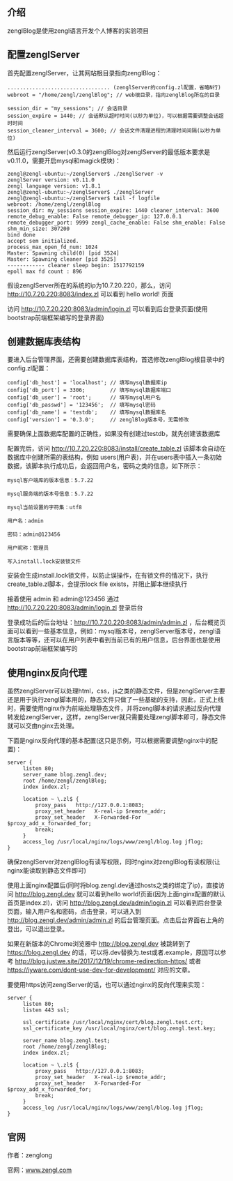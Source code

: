 ## 介绍

zenglBlog是使用zengl语言开发个人博客的实验项目

## 配置zenglServer

首先配置zenglServer，让其网站根目录指向zenglBlog：

```
................................. (zenglServer的config.zl配置，省略N行)
webroot = "/home/zengl/zenglBlog"; // web根目录，指向zenglBlog所在的目录

session_dir = "my_sessions"; // 会话目录
session_expire = 1440; // 会话默认超时时间(以秒为单位)，可以根据需要调整会话超时时间
session_cleaner_interval = 3600; // 会话文件清理进程的清理时间间隔(以秒为单位)
```

然后运行zenglServer(v0.3.0的zenglBlog对zenglServer的最低版本要求是v0.11.0，需要开启mysql和magick模块)：

```
zengl@zengl-ubuntu:~/zenglServer$ ./zenglServer -v
zenglServer version: v0.11.0
zengl language version: v1.8.1
zengl@zengl-ubuntu:~/zenglServer$ ./zenglServer
zengl@zengl-ubuntu:~/zenglServer$ tail -f logfile 
webroot: /home/zengl/zenglBlog
session_dir: my_sessions session_expire: 1440 cleaner_interval: 3600
remote_debug_enable: False remote_debugger_ip: 127.0.0.1 remote_debugger_port: 9999 zengl_cache_enable: False shm_enable: False shm_min_size: 307200
bind done
accept sem initialized.
process_max_open_fd_num: 1024 
Master: Spawning child(0) [pid 3524] 
Master: Spawning cleaner [pid 3525] 
------------ cleaner sleep begin: 1517792159
epoll max fd count : 896 
```

假设zenglServer所在的系统的ip为10.7.20.220，那么，访问 http://10.7.20.220:8083/index.zl 可以看到 hello world! 页面

访问 http://10.7.20.220:8083/admin/login.zl 可以看到后台登录页面(使用bootstrap前端框架编写的登录界面)

## 创建数据库表结构

要进入后台管理界面，还需要创建数据库表结构，首选修改zenglBlog根目录中的config.zl配置：

```
config['db_host'] = 'localhost'; // 填写mysql数据库ip
config['db_port'] = 3306;        // 填写mysql数据库端口
config['db_user'] = 'root';      // 填写mysql用户名
config['db_passwd'] = '123456';  // 填写mysql密码
config['db_name'] = 'testdb';    // 填写mysql数据库名
config['version'] = '0.3.0';     // zenglBlog版本号，无需修改
```

需要确保上面数据库配置的正确性，如果没有创建过testdb，就先创建该数据库

配置完后，访问 http://10.7.20.220:8083/install/create_table.zl 该脚本会自动在数据库中创建所需的表结构，例如 users(用户表)，并在users表中插入一条初始数据，该脚本执行成功后，会返回用户名，密码之类的信息，如下所示：

```
mysql客户端库的版本信息：5.7.22

mysql服务端的版本号信息：5.7.22

mysql当前设置的字符集：utf8

用户名：admin

密码：admin@123456

用户昵称：管理员

写入install.lock安装锁文件
```

安装会生成install.lock锁文件，以防止误操作，在有锁文件的情况下，执行create_table.zl脚本，会提示lock file exists，并阻止脚本继续执行

接着使用 admin 和 admin@123456 通过 http://10.7.20.220:8083/admin/login.zl 登录后台

登录成功后的后台地址：http://10.7.20.220:8083/admin/admin.zl ，后台概览页面可以看到一些基本信息，例如：mysql版本号，zenglServer版本号，zengl语言版本等等，还可以在用户列表中看到当前已有的用户信息，后台界面也是使用bootstrap前端框架编写的

## 使用nginx反向代理

虽然zenglServer可以处理html，css，js之类的静态文件，但是zenglServer主要还是用于执行zengl脚本用的，静态文件只做了一些基础的支持，因此，正式上线时，需要使用nginx作为前端处理静态文件，并将zengl脚本的请求通过反向代理转发给zenglServer，这样，zenglServer就只需要处理zengl脚本即可，静态文件就可以交由nginx去处理。

下面是nginx反向代理的基本配置(这只是示例，可以根据需要调整nginx中的配置)：

```
server {
     listen 80;
     server_name blog.zengl.dev;
     root /home/zengl/zenglBlog;
     index index.zl;

     location ~ \.zl$ {
         proxy_pass   http://127.0.0.1:8083;
         proxy_set_header   X-real-ip $remote_addr;
         proxy_set_header   X-Forwarded-For $proxy_add_x_forwarded_for;
         break;
     }
     access_log /usr/local/nginx/logs/www/zengl/blog.log jflog;
}
```

确保zenglServer对zenglBlog有读写权限，同时nginx对zenglBlog有读权限(让nginx能读取到静态文件即可)

使用上面nginx配置后(同时将blog.zengl.dev通过hosts之类的绑定了ip)，直接访问 http://blog.zengl.dev 就可以看到hello world!页面(因为上面nginx配置的默认首页是index.zl)，访问 http://blog.zengl.dev/admin/login.zl 可以看到后台登录页面，输入用户名和密码，点击登录，可以进入到 http://blog.zengl.dev/admin/admin.zl 的后台管理页面。点击后台界面右上角的登出，可以退出登录。

如果在新版本的Chrome浏览器中 http://blog.zengl.dev 被跳转到了 https://blog.zengl.dev 的话，可以将.dev替换为.test或者.example，原因可以参考 http://blog.justwe.site/2017/12/19/chrome-redirection-https/ 或者 https://iyware.com/dont-use-dev-for-development/ 对应的文章。

要使用https访问zenglServer的话，也可以通过nginx的反向代理来实现：

```
server {
     listen 80;
     listen 443 ssl;

     ssl_certificate /usr/local/nginx/cert/blog.zengl.test.crt;
     ssl_certificate_key /usr/local/nginx/cert/blog.zengl.test.key;

     server_name blog.zengl.test;
     root /home/zengl/zenglBlog;
     index index.zl;

     location ~ \.zl$ {
         proxy_pass   http://127.0.0.1:8083;
         proxy_set_header   X-real-ip $remote_addr;
         proxy_set_header   X-Forwarded-For $proxy_add_x_forwarded_for;
         break;
     }
     access_log /usr/local/nginx/logs/www/zengl/blog.log jflog;
}
```

## 官网

作者：zenglong

官网：www.zengl.com

